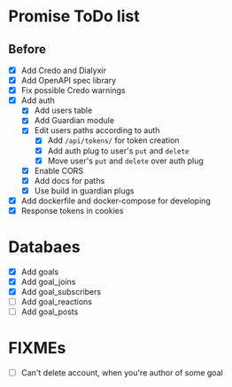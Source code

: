# Promise ToDo list

## Before

- [x] Add Credo and Dialyxir
- [x] Add OpenAPI spec library
- [x] Fix possible Credo warnings
- [x] Add auth
  - [x] Add users table
  - [x] Add Guardian module
  - [x] Edit users paths according to auth
    - [x] Add `/api/tokens/` for token creation
    - [x] Add auth plug to user's `put` and `delete`
    - [x] Move user's `put` and `delete` over auth plug
  - [x] Enable CORS
  - [x] Add docs for paths
  - [x] Use build in guardian plugs
- [x] Add dockerfile and docker-compose for developing
- [x] Response tokens in cookies

# Databaes

- [x] Add goals
- [x] Add goal_joins
- [x] Add goal_subscribers
- [ ] Add goal_reactions
- [ ] Add goal_posts

# FIXMEs

- [ ] Can't delete account, when you're author of some goal
